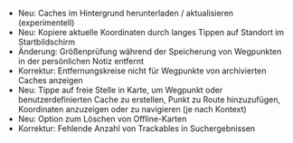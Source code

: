 - Neu: Caches im Hintergrund herunterladen / aktualisieren (experimentell)
- Neu: Kopiere aktuelle Koordinaten durch langes Tippen auf Standort im Startbildschirm
- Änderung: Größenprüfung während der Speicherung von Wegpunkten in der persönlichen Notiz entfernt
- Korrektur: Entfernungskreise nicht für Wegpunkte von archivierten Caches anzeigen
- Neu: Tippe auf freie Stelle in Karte, um Wegpunkt oder benutzerdefinierten Cache zu erstellen, Punkt zu Route hinzuzufügen, Koordinaten anzuzeigen oder zu navigieren (je nach Kontext)
- Neu: Option zum Löschen von Offline-Karten
- Korrektur: Fehlende Anzahl von Trackables in Suchergebnissen
